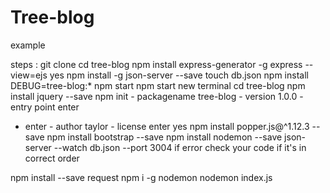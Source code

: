 # Tree-blog
example

steps :
 git clone
 cd tree-blog
 npm install express-generator -g
 express --view=ejs
 yes
 npm install -g json-server --save
 touch db.json
 npm install 
 DEBUG=tree-blog:* npm start
 npm start
 new terminal
 cd tree-blog
 npm install jquery --save
 npm init - packagename tree-blog - version 1.0.0 - entry point enter
 - enter - author taylor - license enter 
 yes
 npm install popper.js@^1.12.3 --save
 npm install bootstrap --save
 npm install nodemon --save
 json-server --watch db.json --port 3004
 if error check your code if it's in correct order

 npm install --save request
 npm i -g nodemon
 nodemon index.js